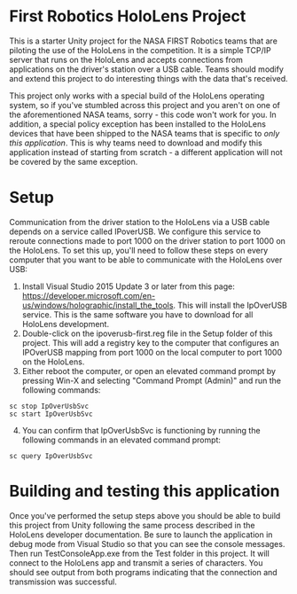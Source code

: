 # First Robotics HoloLens Project
This is a starter Unity project for the NASA FIRST Robotics teams that are piloting the use of the HoloLens in the competition.  It is a simple TCP/IP server that runs on the HoloLens and accepts connections from applications on the driver's station over a USB cable.  Teams should modify and extend this project to do interesting things with the data that's received.

This project only works with a special build of the HoloLens operating system, so if you've stumbled across this project and you aren't on one of the aforementioned NASA teams, sorry - this code won't work for you.  In addition, a special policy exception has been installed to the HoloLens devices that have been shipped to the NASA teams that is specific to _only this application_.  This is why teams need to download and modify this application instead of starting from scratch - a different application will not be covered by the same exception.

# Setup
Communication from the driver station to the HoloLens via a USB cable depends on a service called IPoverUSB.  We configure this service to reroute connections made to port 1000 on the driver station to port 1000 on the HoloLens.  To set this up, you'll need to follow these steps on every computer that you want to be able to communicate with the HoloLens over USB:

1. Install Visual Studio 2015 Update 3 or later from this page: https://developer.microsoft.com/en-us/windows/holographic/install_the_tools.  This will install the IpOverUSB service.  This is the same software you have to download for all HoloLens development.
2. Double-click on the ipoverusb-first.reg file in the Setup folder of this project.  This will add a registry key to the computer that configures an IPOverUSB mapping from port 1000 on the local computer to port 1000 on the HoloLens.
3. Either reboot the computer, or open an elevated command prompt by pressing Win-X and selecting "Command Prompt (Admin)" and run the following commands:
~~~
sc stop IpOverUsbSvc
sc start IpOverUsbSvc
~~~
4. You can confirm that IpOverUsbSvc is functioning by running the following commands in an elevated command prompt:
~~~
sc query IpOverUsbSvc
~~~

# Building and testing this application

Once you've performed the setup steps above you should be able to build this project from Unity following the same process described in the HoloLens developer documentation.  Be sure to launch the application in debug mode from Visual Studio so that you can see the console messages.  Then run TestConsoleApp.exe from the Test folder in this project.  It will connect to the HoloLens app and transmit a series of characters.  You should see output from both programs indicating that the connection and transmission was successful.


